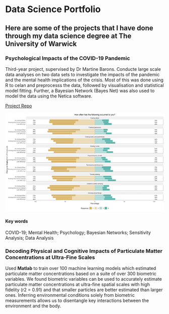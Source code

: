# Data Science Portfolio 

## Here are some of the projects that I have done through my data science degree at The University of Warwick

### Psychological Impacts of the COVID-19 Pandemic

Third-year project, supervised by Dr Martine Barons. Conducte large scale data analyses on two data sets to investigate the impacts of the pandemic and the mental health implications of the crisis. Most of this was done using R to celan and preprocesss the data, followed by visualisation and statistical model fitting. Further, a Bayesian Network (Bayes Net) was also used to model the data using the Netica software. 

[Project Repo](https://github.com/YousufMohammed2002/Third-Year-Project)

![Illustrative Figure](/assets-images/ChangeInEmployment.png)

#### Key words
COVID-19; Mental Health; Psychology; Bayesian Networks; Sensitivity Analysis; Data Analysis

### Decoding Physical and Cognitive Impacts of Particulate Matter Concentrations at Ultra-Fine Scales


Used **Matlab** to train over 100 machine learning models which estimated particulate matter concentrations based on a suite of over 300 biometric variables. We found biometric variables can be used to accurately estimate particulate matter concentrations at ultra-fine spatial scales with high fidelity (r2 = 0.91) and that smaller particles are better estimated than larger ones. Inferring environmental conditions solely from biometric measurements allows us to disentangle key interactions between the environment and the body.

